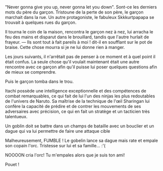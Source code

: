
"Never gonna give you up, never gonna let you down". Sont-ce les derniers mots du père du garçon. Tristoune de la perte de son père, le garçon marchait dans la rue. Un autre protagoniste, le fabuleux Skkkurtpapapa se trouvait à quelques rues du garçon. 

Il tourna le coin de la maison, rencontra le garçon nez à nez, lui arracha le feu des mains et disparut dans le brouillard, tandis que l'autre hurlait de frayeur. — Ils sont tout à fait pareils à moi ! dit-il en soufflant sur le pot de braise. Cette chose mourra si je ne lui donne rien à manger.

Les jours suivants, il n'arrêtait pas de penser à ce moment et à quel point il était confus. La seule chose qu'il voulait maintenant était une autre rencontre avec ce garçon afin qu'il puisse lui poser quelques questions afin de mieux se comprendre.

Puis le garçon tomba dans le trou.

Itachi possède une intelligence exceptionnelle et des compétences de combat remarquables, ce qui fait de lui l'un des ninjas les plus redoutables de l'univers de Naruto. Sa maîtrise de la technique de l'œil Sharingan lui confère la capacité de prédire et de contrer les mouvements de ses adversaires avec précision, ce qui en fait un stratège et un tacticien très talentueux.

Un goblin doit se battre dans un champs de bataille avec un bouclier et un dague qui va lui permettre  de faire une attaque cible

Malheureusement, FUMBLE ! Le gobelin lance sa dague mais rate et empale son copain l'orc. Tristesse sur lui et sa famille... :'(

NOOOON cria l'orc!
Tu m'empales alors que je suis ton ami! 

Pouet !
